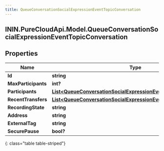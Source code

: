 ```yaml
---
title: QueueConversationSocialExpressionEventTopicConversation
---
```

## ININ.PureCloudApi.Model.QueueConversationSocialExpressionEventTopicConversation

## Properties

|Name | Type | Description | Notes|
|------------ | ------------- | ------------- | -------------|
| **Id** | **string** |  | [optional] |
| **MaxParticipants** | **int?** |  | [optional] |
| **Participants** | [**List&lt;QueueConversationSocialExpressionEventTopicParticipant&gt;**](QueueConversationSocialExpressionEventTopicParticipant.html) |  | [optional] |
| **RecentTransfers** | [**List&lt;QueueConversationSocialExpressionEventTopicRecentTransfer&gt;**](QueueConversationSocialExpressionEventTopicRecentTransfer.html) |  | [optional] |
| **RecordingState** | **string** |  | [optional] |
| **Address** | **string** |  | [optional] |
| **ExternalTag** | **string** |  | [optional] |
| **SecurePause** | **bool?** |  | [optional] |
{: class="table table-striped"}


